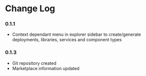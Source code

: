 # Change Log

### 0.1.1
* Context dependant menu in explorer sidebar to create/generate deployments, libraries, services and component types

### 0.1.3
* Git repository created
* Marketplace information updated
